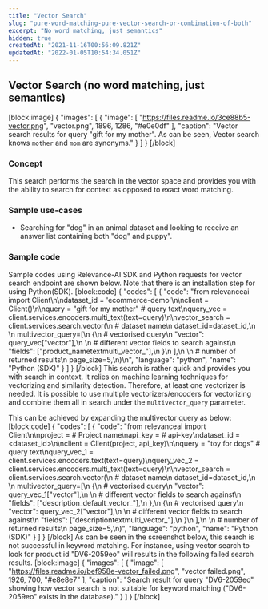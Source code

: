 ```yaml
---
title: "Vector Search"
slug: "pure-word-matching-pure-vector-search-or-combination-of-both"
excerpt: "No word matching, just semantics"
hidden: true
createdAt: "2021-11-16T00:56:09.821Z"
updatedAt: "2022-01-05T10:54:34.051Z"
---
```

## Vector Search (no word matching, just semantics)
[block:image]
{
  "images": [
    {
      "image": [
        "https://files.readme.io/3ce88b5-vector.png",
        "vector.png",
        1896,
        1286,
        "#e0e0df"
      ],
      "caption": "Vector search results for query \"gift for my mother\". As can be seen, Vector search knows `mother` and `mom` are synonyms."
    }
  ]
}
[/block]
### Concept
This search performs the search in the vector space and provides you with the ability to search for context as opposed to exact word matching.

### Sample use-cases
- Searching for "dog" in an animal dataset and looking to receive an answer list containing both "dog" and puppy".

### Sample code
Sample codes using Relevance-AI SDK and Python requests for vector search endpoint are shown below. Note that there is an installation step for using Python(SDK).
[block:code]
{
  "codes": [
    {
      "code": "from relevanceai import Client\n\ndataset_id = 'ecommerce-demo'\n\nclient = Client()\n\nquery = \"gift for my mother\"  # query text\nquery_vec = client.services.encoders.multi_text(text=query)\n\nvector_search = client.services.search.vector(\n    # dataset name\n    dataset_id=dataset_id,\n    \n    multivector_query=[\n        {\n            # vectorised query\n            \"vector\": query_vec[\"vector\"],\n            \n            # different vector fields to search against\n            \"fields\": [\"product_nametextmulti_vector_\"],\n        }\n    ],\n    \n    # number of returned results\n    page_size=5,\n)\n",
      "language": "python",
      "name": "Python (SDK)"
    }
  ]
}
[/block]
This search is rather quick and provides you with search in context. It relies on machine learning techniques for vectorizing and similarity detection. Therefore, at least one vectorizer is needed. It is possible to use multiple vectorizers/encoders for vectorizing and combine them all in search under the `multivector_query` parameter.

This can be achieved by expanding the multivector query as below:
[block:code]
{
  "codes": [
    {
      "code": "from relevanceai import Client\n\nproject = <PROJECT-NAME>  # Project name\napi_key = <API-KEY>       # api-key\ndataset_id = <dataset_id>\n\nclient = Client(project, api_key)\n\nquery = \"toy for dogs\"  # query text\nquery_vec_1 = client.services.encoders.text(text=query)\nquery_vec_2 = client.services.encoders.multi_text(text=query)\n\nvector_search = client.services.search.vector(\n    # dataset name\n    dataset_id=dataset_id,\n    \n    multivector_query=[\n        {\n            # vectorised query\n            \"vector\": query_vec_1[\"vector\"],\n            \n            # different vector fields to search against\n            \"fields\": [\"description_default_vector_\"],\n        },\n        {\n            # vectorised query\n            \"vector\": query_vec_2[\"vector\"],\n            \n            # different vector fields to search against\n            \"fields\": [\"descriptiontextmulti_vector_\"],\n        }\n    ],\n    \n    # number of returned results\n    page_size=5,\n)",
      "language": "python",
      "name": "Python (SDK)"
    }
  ]
}
[/block]
As can be seen in the screenshot below, this search is not successful in keyword matching. For instance, using vector search to look for product id "DV6-2059eo" will results in the following failed search results.
[block:image]
{
  "images": [
    {
      "image": [
        "https://files.readme.io/bef958e-vector_failed.png",
        "vector failed.png",
        1926,
        700,
        "#e8e8e7"
      ],
      "caption": "Search result for query \"DV6-2059eo\" showing how vector search is not suitable for keyword matching (\"DV6-2059eo\" exists in the database)."
    }
  ]
}
[/block]
